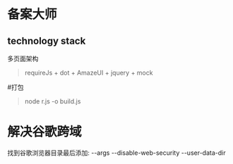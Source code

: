# 备案大师
## technology stack
多页面架构

> requireJs + dot + AmazeUI + jquery + mock

#打包
>node r.js -o build.js

# 解决谷歌跨域
找到谷歌浏览器目录最后添加:
  --args   --disable-web-security   --user-data-dir
